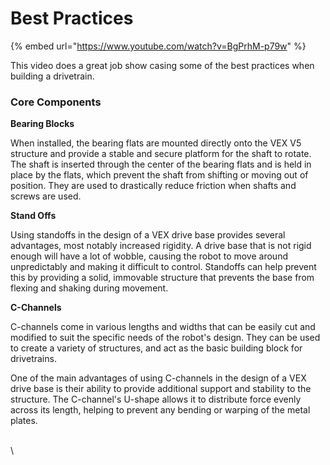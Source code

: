 # Best Practices

{% embed url="https://www.youtube.com/watch?v=BgPrhM-p79w" %}

This video does a great job show casing some of the best practices when building a drivetrain.

### Core Components

**Bearing Blocks**

When installed, the bearing flats are mounted directly onto the VEX V5 structure and provide a stable and secure platform for the shaft to rotate. The shaft is inserted through the center of the bearing flats and is held in place by the flats, which prevent the shaft from shifting or moving out of position. They are used to drastically reduce friction when shafts and screws are used.

**Stand Offs**

Using standoffs in the design of a VEX drive base provides several advantages, most notably increased rigidity. A drive base that is not rigid enough will have a lot of wobble, causing the robot to move around unpredictably and making it difficult to control. Standoffs can help prevent this by providing a solid, immovable structure that prevents the base from flexing and shaking during movement.

**C-Channels**

C-channels come in various lengths and widths that can be easily cut and modified to suit the specific needs of the robot's design. They can be used to create a variety of structures, and act as the basic building block for drivetrains.&#x20;

One of the main advantages of using C-channels in the design of a VEX drive base is their ability to provide additional support and stability to the structure. The C-channel's U-shape allows it to distribute force evenly across its length, helping to prevent any bending or warping of the metal plates.

\
\
